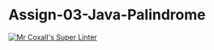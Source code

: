 # Assign-03-Java-Palindrome
[![Mr Coxall's Super Linter](https://github.com/ICS4U-Programming-ValI/Assign-03-Java-Palindrome/workflows/Mr%20Coxall's%20Super%20Linter/badge.svg)](https://github.com/ICS4U-Programming-ValI/Assign-03-Java-Palindrome/actions/)
